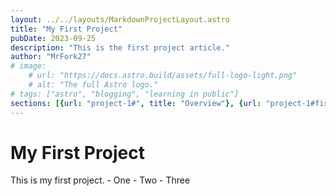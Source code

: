 ```yaml
---
layout: ../../layouts/MarkdownProjectLayout.astro
title: "My First Project"
pubDate: 2023-09-25
description: "This is the first project article."
author: "MrFork27"
# image:
    # url: "https://docs.astro.build/assets/full-logo-light.png"
    # alt: "The full Astro logo."
# tags: ["astro", "blogging", "learning in public"]
sections: [{url: "project-1#", title: "Overview"}, {url: "project-1#first-project", title: "First Project"}]
---
```


<h1 id="first-project">My First Project</h1>
This is my first project.
-   One
-   Two
-   Three